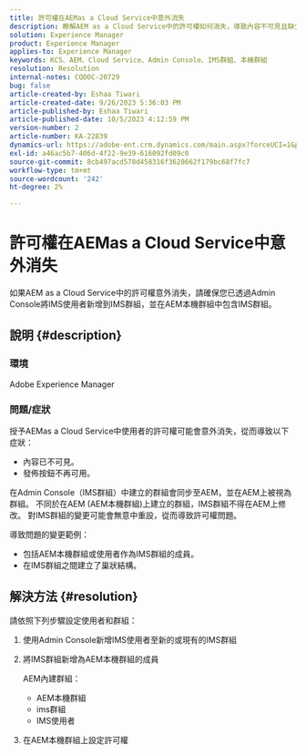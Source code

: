 ```yaml
---
title: 許可權在AEMas a Cloud Service中意外消失
description: 瞭解AEM as a Cloud Service中的許可權如何消失，導致內容不可見且缺少發佈選項。
solution: Experience Manager
product: Experience Manager
applies-to: Experience Manager
keywords: KCS、AEM、Cloud Service、Admin Console、IMS群組、本機群組
resolution: Resolution
internal-notes: CQDOC-20729
bug: false
article-created-by: Eshaa Tiwari
article-created-date: 9/26/2023 5:36:03 PM
article-published-by: Eshaa Tiwari
article-published-date: 10/5/2023 4:12:59 PM
version-number: 2
article-number: KA-22839
dynamics-url: https://adobe-ent.crm.dynamics.com/main.aspx?forceUCI=1&pagetype=entityrecord&etn=knowledgearticle&id=26b81524-935c-ee11-be6f-6045bd006704
exl-id: a46ac5b7-406d-4f22-9e39-616092fd09c0
source-git-commit: 8cb497acd578d458316f3628662f179bc68f7fc7
workflow-type: tm+mt
source-wordcount: '242'
ht-degree: 2%

---
```


# 許可權在AEMas a Cloud Service中意外消失


如果AEM as a Cloud Service中的許可權意外消失，請確保您已透過Admin Console將IMS使用者新增到IMS群組，並在AEM本機群組中包含IMS群組。

## 說明 {#description}


### 環境

Adobe Experience Manager

### <b>問題/</b>症狀

授予AEMas a Cloud Service中使用者的許可權可能會意外消失，從而導致以下症狀：

- 內容已不可見。
- 發佈按鈕不再可用。


在Admin Console（IMS群組）中建立的群組會同步至AEM，並在AEM上被視為群組。 不同於在AEM (AEM本機群組)上建立的群組，IMS群組不得在AEM上修改。 對IMS群組的變更可能會無意中重設，從而導致許可權問題。

導致問題的變更範例：

- 包括AEM本機群組或使用者作為IMS群組的成員。
- 在IMS群組之間建立了巢狀結構。



## 解決方法 {#resolution}


請依照下列步驟設定使用者和群組：

1. 使用Admin Console新增IMS使用者至新的或現有的IMS群組
2. 將IMS群組新增為AEM本機群組的成員

   AEM內建群組：

   - AEM本機群組
   - ims群組
   - IMS使用者
3. 在AEM本機群組上設定許可權
